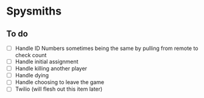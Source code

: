 # Spysmiths

## To do

* [ ] Handle ID Numbers sometimes being the same by pulling from remote to check count
* [ ] Handle initial assignment
* [ ] Handle killing another player
* [ ] Handle dying
* [ ] Handle choosing to leave the game
* [ ] Twilio (will flesh out this item later)
